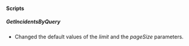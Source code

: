 
#### Scripts
##### GetIncidentsByQuery
- Changed the default values of the *limit* and the *pageSize* parameters.
